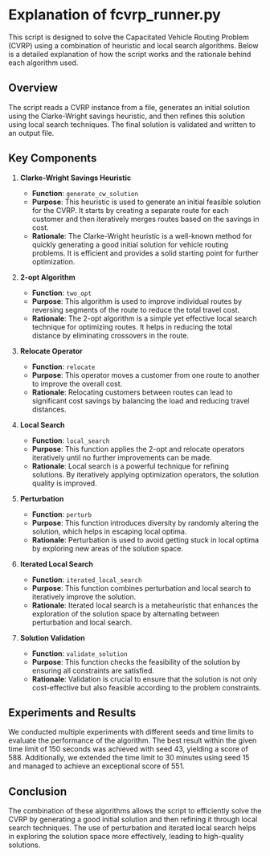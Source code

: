 # Explanation of fcvrp_runner.py

This script is designed to solve the Capacitated Vehicle Routing Problem (CVRP) using a combination of heuristic and local search algorithms. Below is a detailed explanation of how the script works and the rationale behind each algorithm used.

## Overview

The script reads a CVRP instance from a file, generates an initial solution using the Clarke-Wright savings heuristic, and then refines this solution using local search techniques. The final solution is validated and written to an output file.

## Key Components

1. **Clarke-Wright Savings Heuristic**
   - **Function**: `generate_cw_solution`
   - **Purpose**: This heuristic is used to generate an initial feasible solution for the CVRP. It starts by creating a separate route for each customer and then iteratively merges routes based on the savings in cost.
   - **Rationale**: The Clarke-Wright heuristic is a well-known method for quickly generating a good initial solution for vehicle routing problems. It is efficient and provides a solid starting point for further optimization.

2. **2-opt Algorithm**
   - **Function**: `two_opt`
   - **Purpose**: This algorithm is used to improve individual routes by reversing segments of the route to reduce the total travel cost.
   - **Rationale**: The 2-opt algorithm is a simple yet effective local search technique for optimizing routes. It helps in reducing the total distance by eliminating crossovers in the route.

3. **Relocate Operator**
   - **Function**: `relocate`
   - **Purpose**: This operator moves a customer from one route to another to improve the overall cost.
   - **Rationale**: Relocating customers between routes can lead to significant cost savings by balancing the load and reducing travel distances.

4. **Local Search**
   - **Function**: `local_search`
   - **Purpose**: This function applies the 2-opt and relocate operators iteratively until no further improvements can be made.
   - **Rationale**: Local search is a powerful technique for refining solutions. By iteratively applying optimization operators, the solution quality is improved.

5. **Perturbation**
   - **Function**: `perturb`
   - **Purpose**: This function introduces diversity by randomly altering the solution, which helps in escaping local optima.
   - **Rationale**: Perturbation is used to avoid getting stuck in local optima by exploring new areas of the solution space.

6. **Iterated Local Search**
   - **Function**: `iterated_local_search`
   - **Purpose**: This function combines perturbation and local search to iteratively improve the solution.
   - **Rationale**: Iterated local search is a metaheuristic that enhances the exploration of the solution space by alternating between perturbation and local search.

7. **Solution Validation**
   - **Function**: `validate_solution`
   - **Purpose**: This function checks the feasibility of the solution by ensuring all constraints are satisfied.
   - **Rationale**: Validation is crucial to ensure that the solution is not only cost-effective but also feasible according to the problem constraints.

## Experiments and Results

We conducted multiple experiments with different seeds and time limits to evaluate the performance of the algorithm. The best result within the given time limit of 150 seconds was achieved with seed 43, yielding a score of 588. Additionally, we extended the time limit to 30 minutes using seed 15 and managed to achieve an exceptional score of 551.

## Conclusion

The combination of these algorithms allows the script to efficiently solve the CVRP by generating a good initial solution and then refining it through local search techniques. The use of perturbation and iterated local search helps in exploring the solution space more effectively, leading to high-quality solutions. 